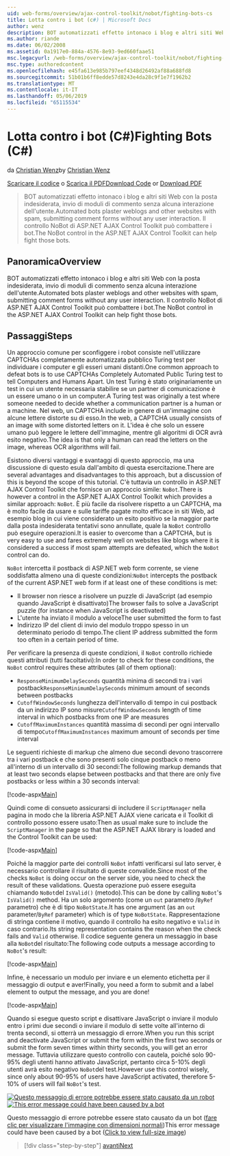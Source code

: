 ```yaml
---
uid: web-forms/overview/ajax-control-toolkit/nobot/fighting-bots-cs
title: Lotta contro i bot (c#) | Microsoft Docs
author: wenz
description: BOT automatizzati effetto intonaco i blog e altri siti Web con la posta indesiderata, invio di moduli di commento senza alcuna interazione dell'utente. Controllo NoBot di ASP.NET AJAX svantaggio...
ms.author: riande
ms.date: 06/02/2008
ms.assetid: 0a1917e0-884a-4576-8e93-9ed660faae51
msc.legacyurl: /web-forms/overview/ajax-control-toolkit/nobot/fighting-bots-cs
msc.type: authoredcontent
ms.openlocfilehash: e45fa613e985b797eef4348d26492af88a688fd8
ms.sourcegitcommit: 51b01b6ff8edde57d8243e4da28c9f1e7f1962b2
ms.translationtype: MT
ms.contentlocale: it-IT
ms.lasthandoff: 05/06/2019
ms.locfileid: "65115534"
---
```

# <a name="fighting-bots-c"></a><span data-ttu-id="56990-104">Lotta contro i bot (C#)</span><span class="sxs-lookup"><span data-stu-id="56990-104">Fighting Bots (C#)</span></span>

<span data-ttu-id="56990-105">da [Christian Wenz](https://github.com/wenz)</span><span class="sxs-lookup"><span data-stu-id="56990-105">by [Christian Wenz](https://github.com/wenz)</span></span>

<span data-ttu-id="56990-106">[Scaricare il codice](http://download.microsoft.com/download/9/3/f/93f8daea-bebd-4821-833b-95205389c7d0/NoBot0.cs.zip) o [Scarica il PDF](http://download.microsoft.com/download/b/6/a/b6ae89ee-df69-4c87-9bfb-ad1eb2b23373/nobot0CS.pdf)</span><span class="sxs-lookup"><span data-stu-id="56990-106">[Download Code](http://download.microsoft.com/download/9/3/f/93f8daea-bebd-4821-833b-95205389c7d0/NoBot0.cs.zip) or [Download PDF](http://download.microsoft.com/download/b/6/a/b6ae89ee-df69-4c87-9bfb-ad1eb2b23373/nobot0CS.pdf)</span></span>

> <span data-ttu-id="56990-107">BOT automatizzati effetto intonaco i blog e altri siti Web con la posta indesiderata, invio di moduli di commento senza alcuna interazione dell'utente.</span><span class="sxs-lookup"><span data-stu-id="56990-107">Automated bots plaster weblogs and other websites with spam, submitting comment forms without any user interaction.</span></span> <span data-ttu-id="56990-108">Il controllo NoBot di ASP.NET AJAX Control Toolkit può combattere i bot.</span><span class="sxs-lookup"><span data-stu-id="56990-108">The NoBot control in the ASP.NET AJAX Control Toolkit can help fight those bots.</span></span>

## <a name="overview"></a><span data-ttu-id="56990-109">Panoramica</span><span class="sxs-lookup"><span data-stu-id="56990-109">Overview</span></span>

<span data-ttu-id="56990-110">BOT automatizzati effetto intonaco i blog e altri siti Web con la posta indesiderata, invio di moduli di commento senza alcuna interazione dell'utente.</span><span class="sxs-lookup"><span data-stu-id="56990-110">Automated bots plaster weblogs and other websites with spam, submitting comment forms without any user interaction.</span></span> <span data-ttu-id="56990-111">Il controllo NoBot di ASP.NET AJAX Control Toolkit può combattere i bot.</span><span class="sxs-lookup"><span data-stu-id="56990-111">The NoBot control in the ASP.NET AJAX Control Toolkit can help fight those bots.</span></span>

## <a name="steps"></a><span data-ttu-id="56990-112">Passaggi</span><span class="sxs-lookup"><span data-stu-id="56990-112">Steps</span></span>

<span data-ttu-id="56990-113">Un approccio comune per sconfiggere i robot consiste nell'utilizzare CAPTCHAs completamente automatizzata pubblico Turing test per individuare i computer e gli esseri umani distanti.</span><span class="sxs-lookup"><span data-stu-id="56990-113">One common approach to defeat bots is to use CAPTCHAs Completely Automated Public Turing test to tell Computers and Humans Apart.</span></span> <span data-ttu-id="56990-114">Un test Turing è stato originariamente un test in cui un utente necessaria stabilire se un partner di comunicazione è un essere umano o in un computer.</span><span class="sxs-lookup"><span data-stu-id="56990-114">A Turing test was originally a test where someone needed to decide whether a communication partner is a human or a machine.</span></span> <span data-ttu-id="56990-115">Nel web, un CAPTCHA include in genere di un'immagine con alcune lettere distorte su di esso.</span><span class="sxs-lookup"><span data-stu-id="56990-115">In the web, a CAPTCHA usually consists of an image with some distorted letters on it.</span></span> <span data-ttu-id="56990-116">L'idea è che solo un essere umano può leggere le lettere dell'immagine, mentre gli algoritmi di OCR avrà esito negativo.</span><span class="sxs-lookup"><span data-stu-id="56990-116">The idea is that only a human can read the letters on the image, whereas OCR algorithms will fail.</span></span>

<span data-ttu-id="56990-117">Esistono diversi vantaggi e svantaggi di questo approccio, ma una discussione di questo esula dall'ambito di questa esercitazione.</span><span class="sxs-lookup"><span data-stu-id="56990-117">There are several advantages and disadvantages to this approach, but a discussion of this is beyond the scope of this tutorial.</span></span> <span data-ttu-id="56990-118">C'è tuttavia un controllo in ASP.NET AJAX Control Toolkit che fornisce un approccio simile: `NoBot`.</span><span class="sxs-lookup"><span data-stu-id="56990-118">There is however a control in the ASP.NET AJAX Control Toolkit which provides a similar approach: `NoBot`.</span></span> <span data-ttu-id="56990-119">È più facile da risolvere rispetto a un CAPTCHA, ma è molto facile da usare e sulle tariffe pagate molto efficace in siti Web, ad esempio blog in cui viene considerato un esito positivo se la maggior parte dalla posta indesiderata tentativi sono annullate, quale la `NoBot` controllo può eseguire operazioni.</span><span class="sxs-lookup"><span data-stu-id="56990-119">It is easier to overcome than a CAPTCHA, but is very easy to use and fares extremely well on websites like blogs where it is considered a success if most spam attempts are defeated, which the `NoBot` control can do.</span></span>

<span data-ttu-id="56990-120">`NoBot` intercetta il postback di ASP.NET web form corrente, se viene soddisfatta almeno una di queste condizioni:</span><span class="sxs-lookup"><span data-stu-id="56990-120">`NoBot` intercepts the postback of the current ASP.NET web form if at least one of these conditions is met:</span></span>

- <span data-ttu-id="56990-121">Il browser non riesce a risolvere un puzzle di JavaScript (ad esempio quando JavaScript è disattivato)</span><span class="sxs-lookup"><span data-stu-id="56990-121">The browser fails to solve a JavaScript puzzle (for instance when JavaScript is deactivated)</span></span>
- <span data-ttu-id="56990-122">L'utente ha inviato il modulo a veloce</span><span class="sxs-lookup"><span data-stu-id="56990-122">The user submitted the form to fast</span></span>
- <span data-ttu-id="56990-123">Indirizzo IP del client di invio del modulo troppo spesso in un determinato periodo di tempo.</span><span class="sxs-lookup"><span data-stu-id="56990-123">The client IP address submitted the form too often in a certain period of time.</span></span>

<span data-ttu-id="56990-124">Per verificare la presenza di queste condizioni, il `NoBot` controllo richiede questi attributi (tutti facoltativi):</span><span class="sxs-lookup"><span data-stu-id="56990-124">In order to check for these conditions, the `NoBot` control requires these attributes (all of them optional):</span></span>

- <span data-ttu-id="56990-125">`ResponseMinimumDelaySeconds` quantità minima di secondi tra i vari postback</span><span class="sxs-lookup"><span data-stu-id="56990-125">`ResponseMinimumDelaySeconds` minimum amount of seconds between postbacks</span></span>
- <span data-ttu-id="56990-126">`CutoffWindowSeconds` lunghezza dell'intervallo di tempo in cui postback da un indirizzo IP sono misure</span><span class="sxs-lookup"><span data-stu-id="56990-126">`CutoffWindowSeconds` length of time interval in which postbacks from one IP are measures</span></span>
- <span data-ttu-id="56990-127">`CutoffMaximumInstances` quantità massima di secondi per ogni intervallo di tempo</span><span class="sxs-lookup"><span data-stu-id="56990-127">`CutoffMaximumInstances` maximum amount of seconds per time interval</span></span>

<span data-ttu-id="56990-128">Le seguenti richieste di markup che almeno due secondi devono trascorrere tra i vari postback e che sono presenti solo cinque postback o meno all'interno di un intervallo di 30 secondi:</span><span class="sxs-lookup"><span data-stu-id="56990-128">The following markup demands that at least two seconds elapse between postbacks and that there are only five postbacks or less within a 30 seconds interval:</span></span>

[!code-aspx[Main](fighting-bots-cs/samples/sample1.aspx)]

<span data-ttu-id="56990-129">Quindi come di consueto assicurarsi di includere il `ScriptManager` nella pagina in modo che la libreria ASP.NET AJAX viene caricata e il Toolkit di controllo possono essere usato:</span><span class="sxs-lookup"><span data-stu-id="56990-129">Then as usual make sure to include the `ScriptManager` in the page so that the ASP.NET AJAX library is loaded and the Control Toolkit can be used:</span></span>

[!code-aspx[Main](fighting-bots-cs/samples/sample2.aspx)]

<span data-ttu-id="56990-130">Poiché la maggior parte dei controlli `NoBot` infatti verificarsi sul lato server, è necessario controllare il risultato di queste convalide.</span><span class="sxs-lookup"><span data-stu-id="56990-130">Since most of the checks `NoBot` is doing occur on the server side, you need to check the result of these validations.</span></span> <span data-ttu-id="56990-131">Questa operazione può essere eseguita chiamando `NoBot`del `IsValid()` (metodo).</span><span class="sxs-lookup"><span data-stu-id="56990-131">This can be done by calling `NoBot`'s `IsValid()` method.</span></span> <span data-ttu-id="56990-132">Ha un solo argomento (come un `out` parametro /`ByRef` parametro) che è di tipo `NoBotState`.</span><span class="sxs-lookup"><span data-stu-id="56990-132">It has one argument (as an `out` parameter/`ByRef` parameter) which is of type `NoBotState`.</span></span> <span data-ttu-id="56990-133">Rappresentazione di stringa contiene il motivo, quando il controllo ha esito negativo e `Valid` in caso contrario.</span><span class="sxs-lookup"><span data-stu-id="56990-133">Its string representation contains the reason when the check fails and `Valid` otherwise.</span></span> <span data-ttu-id="56990-134">Il codice seguente genera un messaggio in base alla `NoBot`del risultato:</span><span class="sxs-lookup"><span data-stu-id="56990-134">The following code outputs a message according to `NoBot`'s result:</span></span>

[!code-aspx[Main](fighting-bots-cs/samples/sample3.aspx)]

<span data-ttu-id="56990-135">Infine, è necessario un modulo per inviare e un elemento etichetta per il messaggio di output e aver!</span><span class="sxs-lookup"><span data-stu-id="56990-135">Finally, you need a form to submit and a label element to output the message, and you are done!</span></span>

[!code-aspx[Main](fighting-bots-cs/samples/sample4.aspx)]

<span data-ttu-id="56990-136">Quando si esegue questo script e disattivare JavaScript o inviare il modulo entro i primi due secondi o inviare il modulo di sette volte all'interno di trenta secondi, si otterrà un messaggio di errore.</span><span class="sxs-lookup"><span data-stu-id="56990-136">When you run this script and deactivate JavaScript or submit the form within the first two seconds or submit the form seven times within thirty seconds, you will get an error message.</span></span> <span data-ttu-id="56990-137">Tuttavia utilizzare questo controllo con cautela, poiché solo 90-95% degli utenti hanno attivato JavaScript, pertanto circa 5-10% degli utenti avrà esito negativo `NoBot`del test.</span><span class="sxs-lookup"><span data-stu-id="56990-137">However use this control wisely, since only about 90-95% of users have JavaScript activated, therefore 5-10% of users will fail `NoBot`'s test.</span></span>

<span data-ttu-id="56990-138">[![Questo messaggio di errore potrebbe essere stato causato da un robot](fighting-bots-cs/_static/image2.png)](fighting-bots-cs/_static/image1.png)</span><span class="sxs-lookup"><span data-stu-id="56990-138">[![This error message could have been caused by a bot](fighting-bots-cs/_static/image2.png)](fighting-bots-cs/_static/image1.png)</span></span>

<span data-ttu-id="56990-139">Questo messaggio di errore potrebbe essere stato causato da un bot ([fare clic per visualizzare l'immagine con dimensioni normali](fighting-bots-cs/_static/image3.png))</span><span class="sxs-lookup"><span data-stu-id="56990-139">This error message could have been caused by a bot ([Click to view full-size image](fighting-bots-cs/_static/image3.png))</span></span>

> [!div class="step-by-step"]
> [<span data-ttu-id="56990-140">avanti</span><span class="sxs-lookup"><span data-stu-id="56990-140">Next</span></span>](fighting-bots-vb.md)
